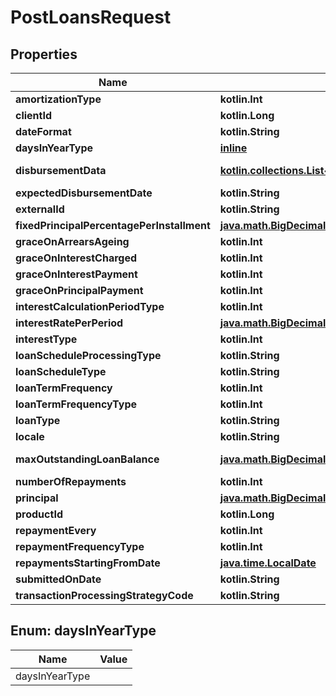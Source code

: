 
# PostLoansRequest

## Properties
| Name | Type | Description | Notes |
| ------------ | ------------- | ------------- | ------------- |
| **amortizationType** | **kotlin.Int** |  |  [optional] |
| **clientId** | **kotlin.Long** |  |  [optional] |
| **dateFormat** | **kotlin.String** |  |  [optional] |
| **daysInYearType** | [**inline**](#DaysInYearType) |  |  [optional] |
| **disbursementData** | [**kotlin.collections.List&lt;PostLoansDisbursementData&gt;**](PostLoansDisbursementData.md) | List of PostLoansDisbursementData |  [optional] |
| **expectedDisbursementDate** | **kotlin.String** |  |  [optional] |
| **externalId** | **kotlin.String** |  |  [optional] |
| **fixedPrincipalPercentagePerInstallment** | [**java.math.BigDecimal**](java.math.BigDecimal.md) |  |  [optional] |
| **graceOnArrearsAgeing** | **kotlin.Int** |  |  [optional] |
| **graceOnInterestCharged** | **kotlin.Int** |  |  [optional] |
| **graceOnInterestPayment** | **kotlin.Int** |  |  [optional] |
| **graceOnPrincipalPayment** | **kotlin.Int** |  |  [optional] |
| **interestCalculationPeriodType** | **kotlin.Int** |  |  [optional] |
| **interestRatePerPeriod** | [**java.math.BigDecimal**](java.math.BigDecimal.md) |  |  [optional] |
| **interestType** | **kotlin.Int** |  |  [optional] |
| **loanScheduleProcessingType** | **kotlin.String** |  |  [optional] |
| **loanScheduleType** | **kotlin.String** |  |  [optional] |
| **loanTermFrequency** | **kotlin.Int** |  |  [optional] |
| **loanTermFrequencyType** | **kotlin.Int** |  |  [optional] |
| **loanType** | **kotlin.String** |  |  [optional] |
| **locale** | **kotlin.String** |  |  [optional] |
| **maxOutstandingLoanBalance** | [**java.math.BigDecimal**](java.math.BigDecimal.md) | Maximum allowed outstanding balance |  [optional] |
| **numberOfRepayments** | **kotlin.Int** |  |  [optional] |
| **principal** | [**java.math.BigDecimal**](java.math.BigDecimal.md) |  |  [optional] |
| **productId** | **kotlin.Long** |  |  [optional] |
| **repaymentEvery** | **kotlin.Int** |  |  [optional] |
| **repaymentFrequencyType** | **kotlin.Int** |  |  [optional] |
| **repaymentsStartingFromDate** | [**java.time.LocalDate**](java.time.LocalDate.md) |  |  [optional] |
| **submittedOnDate** | **kotlin.String** |  |  [optional] |
| **transactionProcessingStrategyCode** | **kotlin.String** |  |  [optional] |


<a id="DaysInYearType"></a>
## Enum: daysInYearType
| Name | Value |
| ---- | ----- |
| daysInYearType |  |



